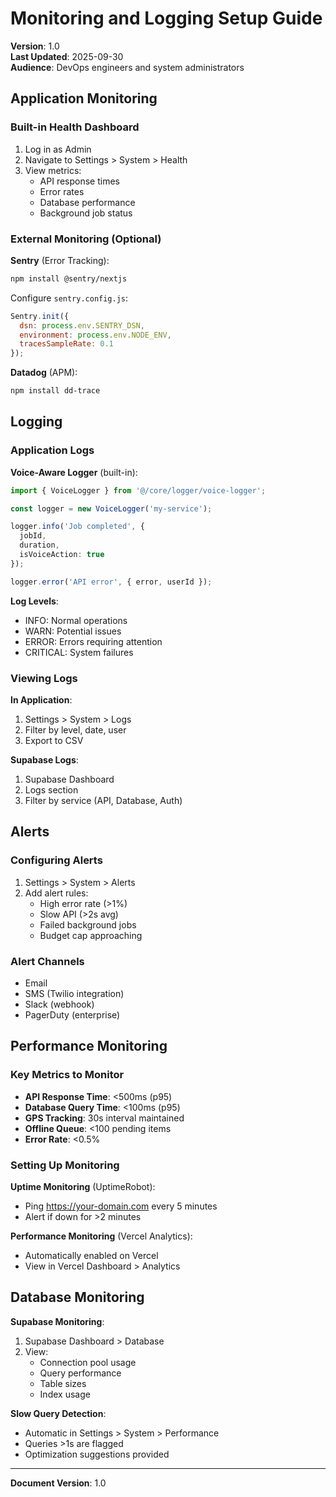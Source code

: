 # Monitoring and Logging Setup Guide

**Version**: 1.0  
**Last Updated**: 2025-09-30  
**Audience**: DevOps engineers and system administrators

## Application Monitoring

### Built-in Health Dashboard
1. Log in as Admin
2. Navigate to Settings > System > Health
3. View metrics:
   - API response times
   - Error rates
   - Database performance
   - Background job status

### External Monitoring (Optional)

**Sentry** (Error Tracking):
```bash
npm install @sentry/nextjs
```

Configure `sentry.config.js`:
```javascript
Sentry.init({
  dsn: process.env.SENTRY_DSN,
  environment: process.env.NODE_ENV,
  tracesSampleRate: 0.1
});
```

**Datadog** (APM):
```bash
npm install dd-trace
```

## Logging

### Application Logs

**Voice-Aware Logger** (built-in):
```typescript
import { VoiceLogger } from '@/core/logger/voice-logger';

const logger = new VoiceLogger('my-service');

logger.info('Job completed', { 
  jobId, 
  duration,
  isVoiceAction: true 
});

logger.error('API error', { error, userId });
```

**Log Levels**:
- INFO: Normal operations
- WARN: Potential issues
- ERROR: Errors requiring attention
- CRITICAL: System failures

### Viewing Logs

**In Application**:
1. Settings > System > Logs
2. Filter by level, date, user
3. Export to CSV

**Supabase Logs**:
1. Supabase Dashboard
2. Logs section
3. Filter by service (API, Database, Auth)

## Alerts

### Configuring Alerts
1. Settings > System > Alerts
2. Add alert rules:
   - High error rate (>1%)
   - Slow API (>2s avg)
   - Failed background jobs
   - Budget cap approaching

### Alert Channels
- Email
- SMS (Twilio integration)
- Slack (webhook)
- PagerDuty (enterprise)

## Performance Monitoring

### Key Metrics to Monitor
- **API Response Time**: <500ms (p95)
- **Database Query Time**: <100ms (p95)
- **GPS Tracking**: 30s interval maintained
- **Offline Queue**: <100 pending items
- **Error Rate**: <0.5%

### Setting Up Monitoring

**Uptime Monitoring** (UptimeRobot):
- Ping https://your-domain.com every 5 minutes
- Alert if down for >2 minutes

**Performance Monitoring** (Vercel Analytics):
- Automatically enabled on Vercel
- View in Vercel Dashboard > Analytics

## Database Monitoring

**Supabase Monitoring**:
1. Supabase Dashboard > Database
2. View:
   - Connection pool usage
   - Query performance
   - Table sizes
   - Index usage

**Slow Query Detection**:
- Automatic in Settings > System > Performance
- Queries >1s are flagged
- Optimization suggestions provided

---
**Document Version**: 1.0
